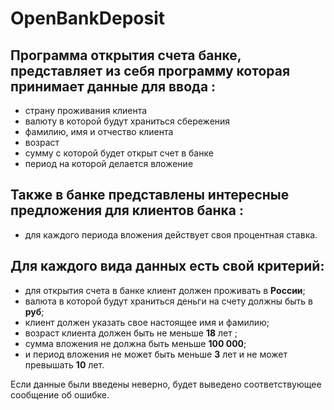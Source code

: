 # OpenBankDeposit

## Программа открытия счета банке, представляет из себя программу которая принимает данные для ввода : 
- страну проживания клиента
- валюту в которой будут храниться сбережения
- фамилию, имя и отчество клиента
- возраст
- сумму с которой будет открыт счет в банке
- период на которой делается вложение

## Также в банке представлены интересные предложения для клиентов банка : 
- для каждого периода вложения действует своя процентная ставка.

## Для каждого вида данных есть свой критерий: 
- для открытия счета в банке клиент должен проживать в **России**;
- валюта в которой будут храниться деньги на счету должны быть в **руб**;
- клиент должен указать свое настоящее имя и фамилию;
- возраст клиента должен быть не меньше **18** лет ;
- сумма вложения не должна быть меньше **100 000**;
- и период вложения не может быть меньше **3** лет и не может превышать **10** лет.

Если данные были введены неверно, будет выведено соответствующее сообщение об ошибке.
